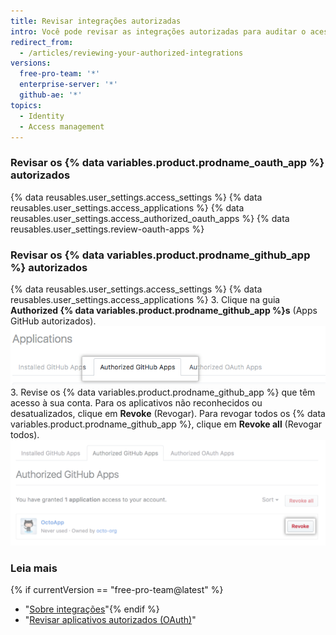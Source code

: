 ```yaml
---
title: Revisar integrações autorizadas
intro: Você pode revisar as integrações autorizadas para auditar o acesso que cada integração tem com sua conta e seus dados.
redirect_from:
  - /articles/reviewing-your-authorized-integrations
versions:
  free-pro-team: '*'
  enterprise-server: '*'
  github-ae: '*'
topics:
  - Identity
  - Access management
---
```


### Revisar os {% data variables.product.prodname_oauth_app %} autorizados

{% data reusables.user_settings.access_settings %}
{% data reusables.user_settings.access_applications %}
{% data reusables.user_settings.access_authorized_oauth_apps %}
{% data reusables.user_settings.review-oauth-apps %}

### Revisar os {% data variables.product.prodname_github_app %} autorizados

{% data reusables.user_settings.access_settings %}
{% data reusables.user_settings.access_applications %}
3. Clique na guia **Authorized {% data variables.product.prodname_github_app %}s** (Apps GitHub autorizados). ![Guia Authorized {% data variables.product.prodname_github_app %}s (Apps GitHub autorizados)](/assets/images/help/settings/settings-authorized-github-apps-tab.png)
3. Revise os {% data variables.product.prodname_github_app %} que têm acesso à sua conta. Para os aplicativos não reconhecidos ou desatualizados, clique em **Revoke** (Revogar). Para revogar todos os {% data variables.product.prodname_github_app %}, clique em **Revoke all** (Revogar todos). ![Lista de {% data variables.product.prodname_github_app %} autorizado](/assets/images/help/settings/revoke-github-app.png)

### Leia mais
{% if currentVersion == "free-pro-team@latest" %}
- "[Sobre integrações](/articles/about-integrations)"{% endif %}
- "[Revisar aplicativos autorizados (OAuth)](/articles/reviewing-your-authorized-applications-oauth)"
